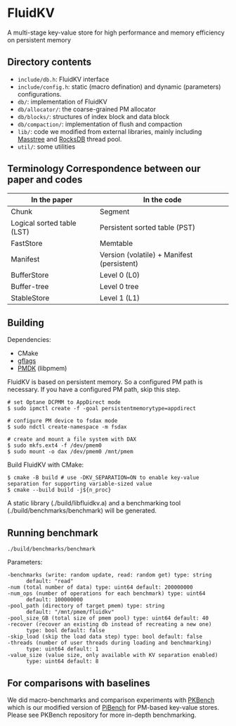 # FluidKV
A multi-stage key-value store for high performance and memory efficiency on persistent memory

## Directory contents
* `include/db.h`: FluidKV interface
* `include/config.h`: static (macro defination) and dynamic (parameters) configurations.
* `db/`: implementation of FluidKV
* `db/allocator/`: the coarse-grained PM allocator
* `db/blocks/`: structures of index block and data block
* `db/compaction/`: implementation of flush and compaction
* `lib/`: code we modified from external libraries, mainly including [Masstree](https://github.com/kohler/masstree-beta) and [RocksDB](https://github.com/facebook/rocksdb) thread pool.
* `util/`: some utilities

## Terminology Correspondence between our paper and codes
| In the paper               | In the code                                |
| -------------------------- | ------------------------------------------ |
| Chunk                      | Segment                                    |
| Logical sorted table (LST) | Persistent sorted table (PST)              |
| FastStore                  | Memtable                                   |
| Manifest                   | Version (volatile) + Manifest (persistent) |
| BufferStore                | Level 0 (L0)                               |
| Buffer-tree                | Level 0 tree                               |
| StableStore                | Level 1 (L1)                               |

## Building

Dependencies:
- CMake
- [gflags](https://github.com/gflags/gflags) 
- [PMDK](https://github.com/pmem/pmdk) (libpmem) 

FluidKV is based on persistent memory. So a configured PM path is necessary. 
If you have a configured PM path, skip this step.
```shell
# set Optane DCPMM to AppDirect mode
$ sudo ipmctl create -f -goal persistentmemorytype=appdirect

# configure PM device to fsdax mode
$ sudo ndctl create-namespace -m fsdax

# create and mount a file system with DAX
$ sudo mkfs.ext4 -f /dev/pmem0
$ sudo mount -o dax /dev/pmem0 /mnt/pmem
```

Build FluidKV with CMake:
```shell
$ cmake -B build # use -DKV_SEPARATION=ON to enable key-value separation for supporting variable-sized value
$ cmake --build build -j${n_proc}
```

A static library (./build/libfluidkv.a) and a benchmarking tool (./build/benchmarks/benchmark) will be generated.

## Running benchmark

```
./build/benchmarks/benchmark
```
Parameters:
```
-benchmarks (write: random update, read: random get) type: string
      default: "read"
-num (total number of data) type: uint64 default: 200000000
-num_ops (number of operations for each benchmark) type: uint64
      default: 100000000
-pool_path (directory of target pmem) type: string
      default: "/mnt/pmem/fluidkv"
-pool_size_GB (total size of pmem pool) type: uint64 default: 40
-recover (recover an existing db instead of recreating a new one)
      type: bool default: false
-skip_load (skip the load data step) type: bool default: false
-threads (number of user threads during loading and benchmarking)
      type: uint64 default: 1
-value_size (value size, only available with KV separation enabled) 
      type: uint64 default: 8
```

## For comparisons with baselines
We did macro-benchmarks and comparison experiments with [PKBench](https://github.com/luziyi23/PKBench) which is our modified version of [PiBench](https://github.com/sfu-dis/pibench) for PM-based key-value stores. Please see PKBench repository for more in-depth benchmarking.
